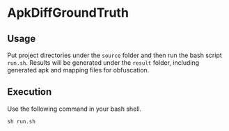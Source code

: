 # ApkDiffGroundTruth
## Usage
Put project directories under the `source` folder and then run the bash script `run.sh`. Results will be generated under the `result` folder, including generated apk and mapping files for obfuscation.
## Execution
Use the following command in your bash shell.
```
sh run.sh
```
